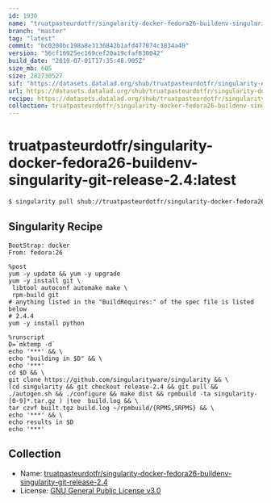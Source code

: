 ```yaml
---
id: 1930
name: "truatpasteurdotfr/singularity-docker-fedora26-buildenv-singularity-git-release-2.4"
branch: "master"
tag: "latest"
commit: "bc0200bc198a8e3136842b1afd477874c1834a49"
version: "56cf16925ec169cef20a19cfaf830042"
build_date: "2019-07-01T17:35:48.905Z"
size_mb: 605
size: 282730527
sif: "https://datasets.datalad.org/shub/truatpasteurdotfr/singularity-docker-fedora26-buildenv-singularity-git-release-2.4/latest/2019-07-01-bc0200bc-56cf1692/56cf16925ec169cef20a19cfaf830042.simg"
url: https://datasets.datalad.org/shub/truatpasteurdotfr/singularity-docker-fedora26-buildenv-singularity-git-release-2.4/latest/2019-07-01-bc0200bc-56cf1692/
recipe: https://datasets.datalad.org/shub/truatpasteurdotfr/singularity-docker-fedora26-buildenv-singularity-git-release-2.4/latest/2019-07-01-bc0200bc-56cf1692/Singularity
collection: truatpasteurdotfr/singularity-docker-fedora26-buildenv-singularity-git-release-2.4
---
```


# truatpasteurdotfr/singularity-docker-fedora26-buildenv-singularity-git-release-2.4:latest

```bash
$ singularity pull shub://truatpasteurdotfr/singularity-docker-fedora26-buildenv-singularity-git-release-2.4:latest
```

## Singularity Recipe

```singularity
BootStrap: docker
From: fedora:26

%post
yum -y update && yum -y upgrade
yum -y install git \
 libtool autoconf automake make \
 rpm-build git
# anything listed in the "BuildRequires:" of the spec file is listed below
# 2.4.4
yum -y install python

%runscript
D=`mktemp -d`
echo '***' && \
echo "building in $D" && \
echo '***' 
cd $D && \
git clone https://github.com/singularityware/singularity && \
(cd singularity && git checkout release-2.4 && git pull && ./autogen.sh && ./configure && make dist && rpmbuild -ta singularity-[0-9]*.tar.gz ) |tee  build.log && \
tar czvf built.tgz build.log ~/rpmbuild/{RPMS,SRPMS} && \
echo '***' && \
echo results in $D
echo '***'
```

## Collection

 - Name: [truatpasteurdotfr/singularity-docker-fedora26-buildenv-singularity-git-release-2.4](https://github.com/truatpasteurdotfr/singularity-docker-fedora26-buildenv-singularity-git-release-2.4)
 - License: [GNU General Public License v3.0](https://api.github.com/licenses/gpl-3.0)

